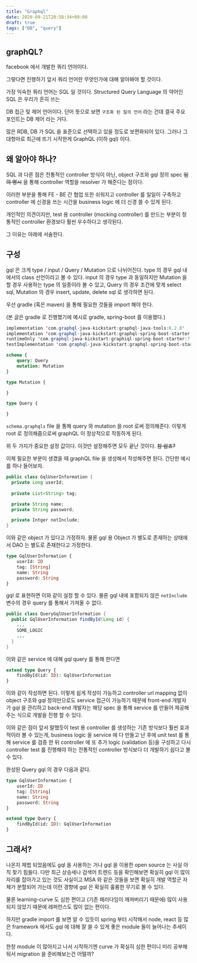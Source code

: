 ```yaml
---
title: "Graphql"
date: 2020-09-21T20:58:34+09:00
draft: true
tags: ["DB", "query"]
---
```


## graphQL?

facebook 에서 개발한 쿼리 언어이다.

그렇다면 진행하기 앞서 쿼리 언어란 무엇인가에 대해 알아봐야 할 것이다.

가장 익숙한 쿼리 언어는 SQL 일 것이다. Structured Query Language 의 약어인 SQL 은 우리가 흔히 쓰는

DB 접근 및 제어 언어이다. 단어 뜻으로 보면 `구조화 된 질의 언어` 라는 건데 결국 주요 포인트는 DB 제어 라는 거다.

많은 RDB, DB 가 SQL 을 표준으로 선택하고 있을 정도로 보편화되어 있다. 그러나 그 대항마로 최근에 뜨기 시작한게 GraphQL (이하 gql) 이다.

## 왜 알아야 하나?

SQL 과 다른 점은 전통적인 controller 방식이 아닌, object 구조와 gql 정의 spec ~~임의 명시~~ 을 통해 controller 역할을 resolver 가 해준다는 점이다.

이러한 부분을 통해 FE - BE 간 협업 또한 쉬워지고 controller 를 일일이 구축하고 controller 에 신경을 쓰는 시간을 business logic 에 더 신경 쓸 수 있게 된다.

개인적인 의견이지만, test 용 controller (mocking controller) 를 만드는 부분이 정통적인 controller 환경보다 훨씬 우수하다고 생각된다.

그 이유는 아래에 서술한다.

## 구성

gql 은 크게 type / input / Query / Mutation 으로 나뉘어진다. 
type 의 경우 gql 내에서의 class 선언이라고 볼 수 있다.
input 의 경우 type 과 동일하지만 Mutation 을 할 경우 사용하는 type 의 일종이라 볼 수 있고, 
Query 의 경우 조건에 맞게 select sql,
Mutation 의 경우 insert, update, delete sql 로 생각하면 된다.  

우선 gradle (혹은 maven) 을 통해 필요한 것들을 import 해야 한다.

(본 글은 gradle 로 진행했기에 예시로 gradle, spring-boot 를 이용했다.)

```java
implementation 'com.graphql-java-kickstart:graphql-java-tools:6.2.0'
implementation 'com.graphql-java-kickstart:graphql-spring-boot-starter:7.1.0'
runtimeOnly 'com.graphql-java-kickstart:graphiql-spring-boot-starter:7.1.0'
testImplementation 'com.graphql-java-kickstart:graphql-spring-boot-starter-test:7.1.0'
```

```graphql
schema {
    query: Query
    mutation: Mutation
}

type Mutation {

}

type Query {

}
```

`schema.graphqls` file 을 통해 query 와 mutation 을 root 로써 정의해준다. 이렇게 root 로 정의해줌으로써 graphQL 이 정상적으로 작동하게 된다.

위 두 가지가 중요한 설정 값이다. 이것만 설정해주면 모두 끝난 것이다. ~~참 쉽죠?~~

이제 필요한 부분이 생겼을 때 graphQL file 을 생성해서 작성해주면 된다. 간단한 예시를 하나 들어보자.

```java
public class GqlUserInformation {
  private Long userId;
  
  private List<String> tag;

  private String name;
  private String password;

  private Intger notInclude;
}
```

이와 같은 object 가 있다고 가정하자. 물론 gql 용 Object 가 별도로 존재하는 상태에서 DAO 는 별도로 존재한다고 가정한다.

```graphql
type GqlUserInformation {
    userId: ID
    tag: [String]
    name: String
    password: String
}
```

gql 로 표현하면 이와 같이 설정 할 수 있다. 물론 gql 내에 포함되지 않은 `notInclude` 변수의 경우 query 를 통해서 가져올 수 없다.

```java
public class QueryGqlUserInformation {
  public GqlUserInformation findById(Long id) {
    ...
    SOME_LOGIC
    ...
  }
}
```
이와 같은 service 에 대해 gql query 를 통해 한다면

```graphql
extend type Query {
    findById(id: ID): GqlUserInformation
}
```

이와 같이 작성하면 된다. 이렇게 쉽게 작성이 가능하고 controller url mapping 없이 object 구조와 gql 정의만으로도 service 접근이 가능하기 때문에
front-end 개발자가 gql 을 관리하고 back-end 개발자는 해당 spec 을 통해 service 를 만들어 제공해주는 식으로 개발을 진행 할 수 있다.

이와 같은 점이 앞서 말했듯이 test 용 controller 를 생성하는 기존 방식보다 훨씬 효과적이라 볼 수 있는게, business logic 을 service 에 다 만들고
난 후에 unit test 를 통해 service 를 검증 한 뒤 controller 에 또 추가 logic (validation 등)을 구성하고 다시 controller test 를 진행해야 하는
전통적인 controller 방식보다 더 개발하기 쉽다고 볼 수 있다.

완성된 Query gql 의 경우 다음과 같다.

```graphql
type GqlUserInformation {
    userId: ID
    tag: [String]
    name: String
    password: String
}

extend type Query {
    findById(id: ID): GqlUserInformation
}
```


## 그래서?

나온지 제법 되었음에도 gql 을 사용하는 거나 gql 을 이용한 open source 는 사실 아직 찾기 힘들다.
다만 최근 상승세나 검색어 트렌드 등을 확인해보면 확실히 gql 이 많이 자리를 잡아가고 있는 것도 사실이고
MSA 와 같은 것들을 보면 확실히 개발 역할군 자체가 분할되어 가는데 이런 경향에 gql 은 확실히 훌륭한 무기로 볼 수 있다.

물론 learning-curve 도 심한 편이고 (기존 패러다임이 깨져버리기 때문에) 많이 사용되지 않았기 때문에 레퍼런스도 많이 없는 편이다.

하지만 gradle import 를 보면 알 수 있듯이 spring 부터 시작해서 node, react 등 많은 framework 에서도 gql 에 대해 잘 쓸 수 있게
좋은 module 들이 늘어나는 추세이다.

한창 module 이 많아지고 나서 시작하기엔 curve 가 확실히 심한 편이니 미리 공부해둬서 migration 을 준비해보는건 어떨까? 